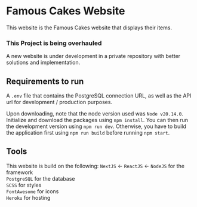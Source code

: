 # Famous Cakes Website
This website is the Famous Cakes website that displays their items. 

### This Project is being overhauled
A new website is under development in a private repository with better solutions and implementation.

## Requirements to run
A `.env` file that contains the PostgreSQL connection URL, as well as the API url for development / production purposes.

Upon downloading, note that the node version used was `Node v20.14.0`. Initialize and download the packages using `npm install`. You can then run the development version using `npm run dev`. Otherwise, you have to build the application first using `npm run build` before running `npm start`.

## Tools
This website is build on the following:
`NextJS` <- `ReactJS` <- `NodeJS` for the framework  
`PostgreSQL` for the database  
`SCSS` for styles  
`FontAwesome` for icons  
`Heroku` for hosting
